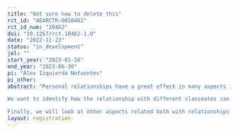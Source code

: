 ```yaml
---
title: "Not sure how to delete this"
rct_id: "AEARCTR-0010462"
rct_id_num: "10462"
doi: "10.1257/rct.10462-1.0"
date: "2022-11-23"
status: "in_development"
jel: ""
start_year: "2023-01-16"
end_year: "2023-06-30"
pi: "Àlex Izquierdo Nofuentes"
pi_other:
abstract: "Personal relationships have a great effect in many aspects in our life; particularly, during our school years, friendship is a key factor for many individuals. On the other hand, performance during these years, specially the years just previous to entering the university.
We want to identify how the relationship with different classmates can affect performance when working in group, and how best pair these students to improve their knowledge process. We will also study gender differences when setting these groups and differences in their performance.
Finally, we will look at other aspects related both with relationships and performance, such as the effect of bullying or generosity towards your peers."
layout: registration
---
```



